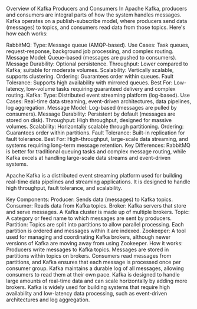 Overview of Kafka Producers and Consumers
In Apache Kafka, producers and consumers are integral parts of how the system handles messages. Kafka operates on a publish-subscribe model, where producers send data (messages) to topics, and consumers read data from those topics. Here's how each works:




RabbitMQ:
Type: Message queue (AMQP-based).
Use Cases: Task queues, request-response, background job processing, and complex routing.
Message Model: Queue-based (messages are pushed to consumers).
Message Durability: Optional persistence.
Throughput: Lower compared to Kafka; suitable for moderate volumes.
Scalability: Vertically scalable, supports clustering.
Ordering: Guarantees order within queues.
Fault Tolerance: Supports high availability with mirrored queues.
Best For: Low-latency, low-volume tasks requiring guaranteed delivery and complex routing.
Kafka:
Type: Distributed event streaming platform (log-based).
Use Cases: Real-time data streaming, event-driven architectures, data pipelines, log aggregation.
Message Model: Log-based (messages are pulled by consumers).
Message Durability: Persistent by default (messages are stored on disk).
Throughput: High throughput, designed for massive volumes.
Scalability: Horizontally scalable through partitioning.
Ordering: Guarantees order within partitions.
Fault Tolerance: Built-in replication for fault tolerance.
Best For: High-throughput, large-scale data streaming, and systems requiring long-term message retention.
Key Differences:
RabbitMQ is better for traditional queuing tasks and complex message routing, while Kafka excels at handling large-scale data streams and event-driven systems.




Apache Kafka is a distributed event streaming platform used for building real-time data pipelines and streaming applications. It is designed to handle high throughput, fault tolerance, and scalability.

Key Components:
Producer: Sends data (messages) to Kafka topics.
Consumer: Reads data from Kafka topics.
Broker: Kafka servers that store and serve messages. A Kafka cluster is made up of multiple brokers.
Topic: A category or feed name to which messages are sent by producers.
Partition: Topics are split into partitions to allow parallel processing. Each partition is ordered and messages within it are indexed.
Zookeeper: A tool used for managing and coordinating Kafka brokers, although newer versions of Kafka are moving away from using Zookeeper.
How it works:
Producers write messages to Kafka topics.
Messages are stored in partitions within topics on brokers.
Consumers read messages from partitions, and Kafka ensures that each message is processed once per consumer group.
Kafka maintains a durable log of all messages, allowing consumers to read them at their own pace.
Kafka is designed to handle large amounts of real-time data and can scale horizontally by adding more brokers.
Kafka is widely used for building systems that require high availability and low-latency data processing, such as event-driven architectures and log aggregation.